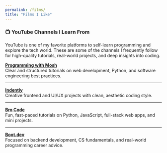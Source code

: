 ```yaml
---
permalink: /films/
title: "Films I Like"
---
```


### 📺 YouTube Channels I Learn From

YouTube is one of my favorite platforms to self-learn programming and explore the tech world. These are some of the channels I frequently follow for high-quality tutorials, real-world projects, and deep insights into coding.

[**Programming with Mosh**](https://www.youtube.com/channel/UCWv7vMbMWH4-V0ZXdmDpPBA)  
Clear and structured tutorials on web development, Python, and software engineering best practices.

---

[**Indently**](https://www.youtube.com/@Indently)  
Creative frontend and UI/UX projects with clean, aesthetic coding style.

---

[**Bro Code**](https://www.youtube.com/@BroCodez)  
Fun, fast-paced tutorials on Python, JavaScript, full-stack web apps, and mini projects.

---

[**Boot.dev**](https://www.youtube.com/@bootdotdev)  
Focused on backend development, CS fundamentals, and real-world programming career advice.

